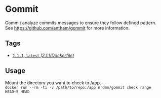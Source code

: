 # Gommit
Gommit analyze commits messages to ensure they follow defined pattern. See https://github.com/antham/gommit for more information.

## Tags
- [`2.1.1`, `latest` _(2.1.1/Dockerfile)_](https://github.com/nrdmn/docker-gommit/blob/master/2.1.1/Dockerfile)

## Usage
Mount the directory you want to check to /app.  
`docker run --rm -ti -v /path/to/repo:/app nrdmn/gommit check range HEAD~5 HEAD`
